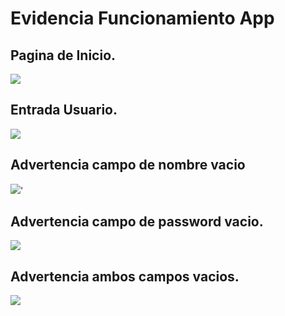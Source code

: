# Evidencia Funcionamiento App

## Pagina de Inicio.
<img src='SS\Login_Page.jpg'>

## Entrada Usuario.
<img src='SS\Bienvenida.jpg'>

## Advertencia campo de nombre vacio
<img src='SS\Nombre_Vacio.jpg'>'

## Advertencia campo de password vacio.
<img src='SS\Password_Vacia.jpg'>

## Advertencia ambos campos vacios.
<img src='SS\Ambos_Campos_Vacios.jpg'>

